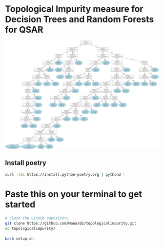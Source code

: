 # Topological Impurity measure for Decision Trees and Random Forests for QSAR

![](dt.png)

## Install poetry
```sh
curl -sSL https://install.python-poetry.org | python3 -
```

# Paste this on your terminal to get started
```sh
# Clone the GitHub repository
git clone https://github.com/Manas02/topologicalimpurity.git
cd topologicalimpurity/

bash setup.sh
```